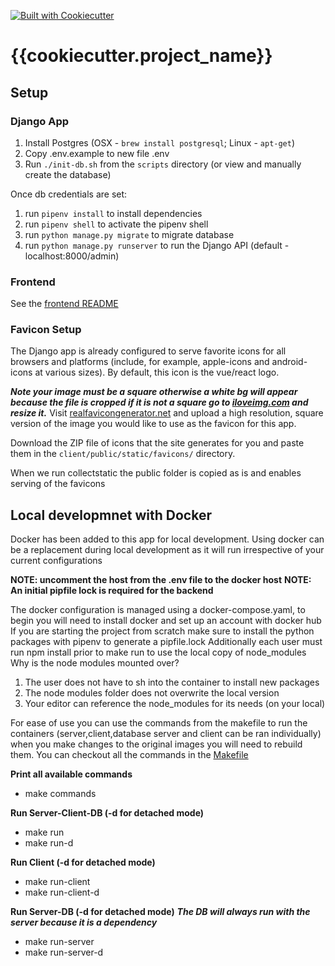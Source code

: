 [![Built with Cookiecutter](https://img.shields.io/badge/built%20with-Cookiecutter-ff69b4.svg?logo=cookiecutter)](https://github.com/cookiecutter/cookiecutter)

# {{cookiecutter.project_name}}

## Setup

### Django App
1. Install Postgres (OSX - `brew install postgresql`; Linux - `apt-get`)
1. Copy .env.example to new file .env 
1. Run `./init-db.sh` from the `scripts` directory (or view and manually create the database)

Once db credentials are set:
1. run `pipenv install` to install dependencies 
1. run `pipenv shell` to activate the pipenv shell
1. run `python manage.py migrate` to migrate database
1. run `python manage.py runserver` to run the Django API (default - localhost:8000/admin)


### Frontend
See the [frontend README](client/README.md)


### Favicon Setup


The Django app is already configured to serve favorite icons for all browsers and platforms (include, for example, apple-icons and android-icons at various sizes). By default, this icon is the vue/react logo.

***Note your image must be a square otherwise a white bg will appear because the file is cropped if it is not a square go to [iloveimg.com](https://www.iloveimg.com/resize-image) and resize it.*** 
Visit [realfavicongenerator.net](https://realfavicongenerator.net/) and upload a high resolution, square version of the image you would like to use as the favicon for this app.

Download the ZIP file of icons that the site generates for you and paste them in the `client/public/static/favicons/` directory.

When we run collectstatic the public folder is copied as is and enables serving of the favicons

## Local developmnet with Docker ##

Docker has been added to this app for local development. Using docker can be a replacement during local development as it will run irrespective of your current configurations 

**NOTE: uncomment the host from the .env file to the docker host**
**NOTE: An initial pipfile lock is required for the backend**

The docker configuration is managed using a docker-compose.yaml, to begin you will need to install docker and set up an account with docker hub
If you are starting the project from scratch make sure to install the python packages with pipenv to generate a pipfile.lock 
Additionally each user must run npm install prior to make run to use the local copy of node_modules
Why is the node modules mounted over?
1. The user does not have to sh into the container to install new packages
2. The node modules folder does not overwrite the local version 
3. Your editor can reference the node_modules for its needs (on your local)
   

For ease of use you can use the commands from the makefile to run the containers (server,client,database server and client can be ran individually) when you make changes to the original images you will need to rebuild them.
You can checkout all the commands in the [Makefile](./Makefile)

**Print all available commands**
- make commands

**Run Server-Client-DB (-d for detached mode)**
- make run 
- make run-d 

**Run Client (-d for detached mode)**
- make run-client
- make run-client-d

**Run Server-DB (-d for detached mode)**
***The DB will always run with the server because it is a dependency***
- make run-server
- make run-server-d

